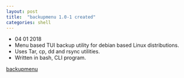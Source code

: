 ```yaml
---
layout: post
title:  "backupmenu 1.0-1 created"
categories: shell
---
```



* 04 01 2018
* Menu based TUI backup utility for debian based Linux distributions.
* Uses Tar, cp, dd and rsync utilities. 
* Written in bash, CLI program. 


[backupmenu](https://github.com/gavinlyonsrepo/backupmenu)
